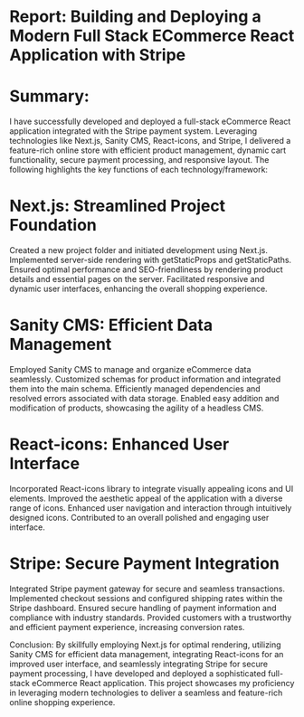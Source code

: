 # Report: Building and Deploying a Modern Full Stack ECommerce React Application with Stripe

# Summary:
I have successfully developed and deployed a full-stack eCommerce React application integrated with the Stripe payment system. Leveraging technologies like Next.js, Sanity CMS, React-icons, and Stripe, I delivered a feature-rich online store with efficient product management, dynamic cart functionality, secure payment processing, and responsive layout. The following highlights the key functions of each technology/framework:

# Next.js: Streamlined Project Foundation

Created a new project folder and initiated development using Next.js.
Implemented server-side rendering with getStaticProps and getStaticPaths.
Ensured optimal performance and SEO-friendliness by rendering product details and essential pages on the server.
Facilitated responsive and dynamic user interfaces, enhancing the overall shopping experience.

# Sanity CMS: Efficient Data Management

Employed Sanity CMS to manage and organize eCommerce data seamlessly.
Customized schemas for product information and integrated them into the main schema.
Efficiently managed dependencies and resolved errors associated with data storage.
Enabled easy addition and modification of products, showcasing the agility of a headless CMS.

# React-icons: Enhanced User Interface

Incorporated React-icons library to integrate visually appealing icons and UI elements.
Improved the aesthetic appeal of the application with a diverse range of icons.
Enhanced user navigation and interaction through intuitively designed icons.
Contributed to an overall polished and engaging user interface.

# Stripe: Secure Payment Integration

Integrated Stripe payment gateway for secure and seamless transactions.
Implemented checkout sessions and configured shipping rates within the Stripe dashboard.
Ensured secure handling of payment information and compliance with industry standards.
Provided customers with a trustworthy and efficient payment experience, increasing conversion rates.

Conclusion:
By skillfully employing Next.js for optimal rendering, utilizing Sanity CMS for efficient data management, integrating React-icons for an improved user interface, and seamlessly integrating Stripe for secure payment processing, I have developed and deployed a sophisticated full-stack eCommerce React application. This project showcases my proficiency in leveraging modern technologies to deliver a seamless and feature-rich online shopping experience.
